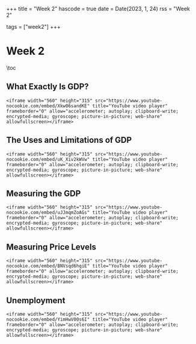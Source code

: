 +++
title = "Week 2"
hascode = true
date = Date(2023, 1, 24)
rss = "Week 2"

tags = ["week2"]
+++


# Week 2

\toc

## What Exactly Is GDP? 

~~~
<iframe width="560" height="315" src="https://www.youtube-nocookie.com/embed/Xkw06sandKE" title="YouTube video player" frameborder="0" allow="accelerometer; autoplay; clipboard-write; encrypted-media; gyroscope; picture-in-picture; web-share" allowfullscreen></iframe>
~~~

## The Uses and Limitations of GDP 

~~~
<iframe width="560" height="315" src="https://www.youtube-nocookie.com/embed/uK_Xiv2kWVw" title="YouTube video player" frameborder="0" allow="accelerometer; autoplay; clipboard-write; encrypted-media; gyroscope; picture-in-picture; web-share" allowfullscreen></iframe>
~~~

## Measuring the GDP 

~~~
<iframe width="560" height="315" src="https://www.youtube-nocookie.com/embed/uJJmqmZoAGs" title="YouTube video player" frameborder="0" allow="accelerometer; autoplay; clipboard-write; encrypted-media; gyroscope; picture-in-picture; web-share" allowfullscreen></iframe>
~~~

## Measuring Price Levels 

~~~
<iframe width="560" height="315" src="https://www.youtube-nocookie.com/embed/BNVsqd6hqiE" title="YouTube video player" frameborder="0" allow="accelerometer; autoplay; clipboard-write; encrypted-media; gyroscope; picture-in-picture; web-share" allowfullscreen></iframe>
~~~

## Unemployment

~~~
<iframe width="560" height="315" src="https://www.youtube-nocookie.com/embed/YimHwV00s6I" title="YouTube video player" frameborder="0" allow="accelerometer; autoplay; clipboard-write; encrypted-media; gyroscope; picture-in-picture; web-share" allowfullscreen></iframe>
~~~
